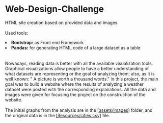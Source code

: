 # Web-Design-Challenge
HTML site creation based on provided data and images
<br></br>
Used tools:
<li><strong>Bootstrap:</strong> as Front end Framework </li>
<li><strong>Pandas:</strong> for generating HTML code of a large dataset as a table </li>
<br></br>
Nowadays, reading data is better with all the available visualization tools. Graphical visualizations allow people to have a better understanding of what datasets are representing or the goal of analyzing them; also, as it is well known: " A picture is worth a thousand words."
In this project, the main goal was to build a website where the results of analyzing a weather dataset were posted with the corresponding explanations. All the data and images were given for focusing the project on the construction of the website. <br></br>
The initial graphs from the analysis are in the <a href="https://github.com/mariasierralizarazo/Web-Design-Challenge/tree/master/WebVisualizations/assets/images">[assets/images]</a> folder, and the original data is in the <a href="https://github.com/mariasierralizarazo/Web-Design-Challenge/blob/master/WebVisualizations/Resources/cities.csv">[Resources/cities.csv]</a> file.   





